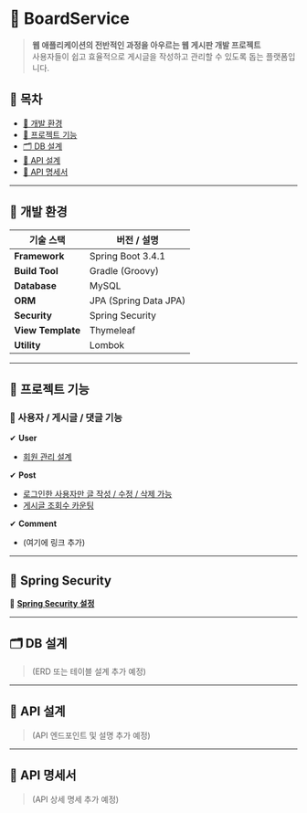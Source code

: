 # 📝 BoardService

> **웹 애플리케이션의 전반적인 과정을 아우르는 웹 게시판 개발 프로젝트**  
> 사용자들이 쉽고 효율적으로 게시글을 작성하고 관리할 수 있도록 돕는 플랫폼입니다.

## 📌 목차
- [🔧 개발 환경](#-개발-환경)
- [📂 프로젝트 기능](#-프로젝트-기능)
- [🗂️ DB 설계](#-DB-설계)
- [📑 API 설계](#-API-설계)
- [📌 API 명세서](#-API-명세서)

---

## 🔧 개발 환경

| 기술 스택      | 버전 / 설명 |
|--------------|-------------|
| **Framework** | Spring Boot 3.4.1 |
| **Build Tool** | Gradle (Groovy) |
| **Database** | MySQL |
| **ORM** | JPA (Spring Data JPA) |
| **Security** | Spring Security |
| **View Template** | Thymeleaf |
| **Utility** | Lombok |

---

## 📂 프로젝트 기능

### 📌 사용자 / 게시글 / 댓글 기능
✔ **User**  
- [회원 관리 설계](https://gaeran.tistory.com/51)

✔ **Post**  
- [로그인한 사용자만 글 작성 / 수정 / 삭제 가능](https://gaeran.tistory.com/50)  
- [게시글 조회수 카운팅](https://gaeran.tistory.com/54)

✔ **Comment**  
- (여기에 링크 추가)

---

## 🔐 Spring Security  
🔗 **[Spring Security 설정](https://gaeran.tistory.com/49)**

---

## 🗂️ DB 설계  
> (ERD 또는 테이블 설계 추가 예정)  

---

## 📑 API 설계  
> (API 엔드포인트 및 설명 추가 예정)  

---

## 📌 API 명세서  
> (API 상세 명세 추가 예정)  

